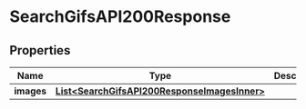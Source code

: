 

# SearchGifsAPI200Response


## Properties

| Name | Type | Description | Notes |
|------------ | ------------- | ------------- | -------------|
|**images** | [**List&lt;SearchGifsAPI200ResponseImagesInner&gt;**](SearchGifsAPI200ResponseImagesInner.md) |  |  [optional] |



